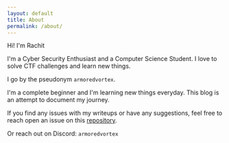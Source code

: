 ```yaml
---
layout: default
title: About
permalink: /about/
---
```


Hi! I'm Rachit

I'm a Cyber Security Enthusiast and a Computer Science Student. I love to solve CTF challenges and learn new things.

I go by the pseudonym `armoredvortex`.

I'm a complete beginner and I'm learning new things everyday. This blog is an attempt to document my journey.

If you find any issues with my writeups or have any suggestions, feel free to reach open an issue on this [repository](https://github.com/armoredvortex/ctf-writeups).

Or reach out on Discord: `armoredvortex`
